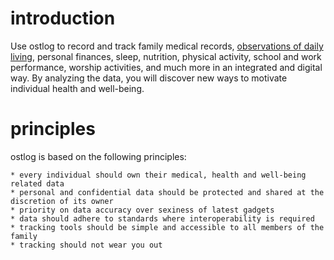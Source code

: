 # introduction
Use ostlog to record and track family medical records, [observations of daily living](https://en.wikipedia.org/wiki/Observations_of_daily_living), personal finances, sleep, nutrition, physical activity, school and work performance, worship activities, and much more in an integrated and digital way. By analyzing the data, you will discover new ways to motivate individual health and well-being.

# principles
ostlog is based on the following principles:

	* every individual should own their medical, health and well-being related data
	* personal and confidential data should be protected and shared at the discretion of its owner 
	* priority on data accuracy over sexiness of latest gadgets
	* data should adhere to standards where interoperability is required
	* tracking tools should be simple and accessible to all members of the family 
	* tracking should not wear you out
